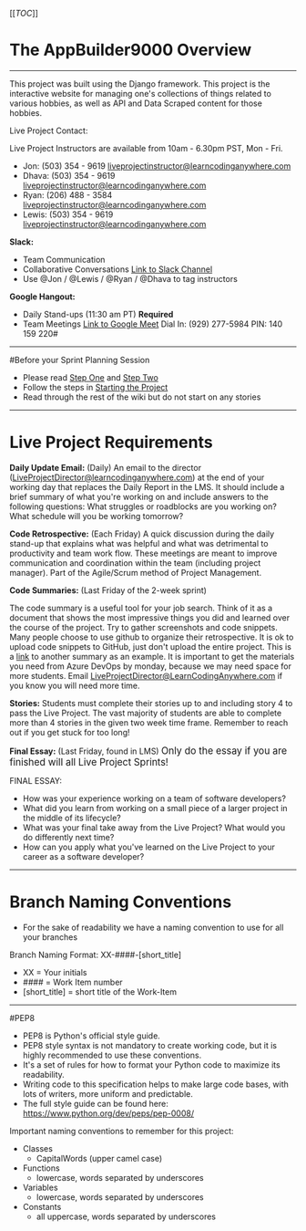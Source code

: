 [[_TOC_]]


# The AppBuilder9000 Overview
---
This project was built using the Django framework. This project is the interactive website for managing one's collections of things related to various hobbies, as well as API and Data Scraped content for those hobbies.

Live Project Contact: 

Live Project Instructors are available from 10am - 6.30pm PST, Mon - Fri.


- Jon: (503) 354 - 9619 [liveprojectinstructor@learncodinganywhere.com]()
- Dhava: (503) 354 - 9619 [liveprojectinstructor@learncodinganywhere.com]()
- Ryan: (206) 488 - 3584 [liveprojectinstructor@learncodinganywhere.com]()
- Lewis: (503) 354 - 9619 [liveprojectinstructor@learncodinganywhere.com]()



**Slack:**
- Team Communication
- Collaborative Conversations
[Link to Slack Channel](https://join.slack.com/t/pythonliveproject/shared_invite/enQtODQxNDIzNzIwODIzLTAzODcxMzdjMTdhYWY2OWRkYzY4YjkwOTZmMWUxMDJiYjRmNGE2OWNhYjZlZDg2NTNlMGJkOWNjNTk4OTI4OTI) 
- Use @Jon / @Lewis / @Ryan  / @Dhava to tag instructors

**Google Hangout:**
- Daily Stand-ups (11:30 am PT) **Required**
- Team Meetings 
[Link to Google Meet](https://meet.google.com/vno-niei-wbb) Dial In: (929) 277-5984 PIN: 140 159 220#

---
#Before your Sprint Planning Session
- Please read [Step One](https://docs.google.com/document/d/144kD40TogedXC_IO6YjhrOlXa_Ar_3JzhOjyk3KuCEc/edit?usp=sharing) and [Step Two](https://docs.google.com/document/d/1Cj-kmw7ppEWJT3V0pXJYF1Oqz-Ilg7Bl9W5ZNuatNzs/edit?usp=sharing)
- Follow the steps in [Starting the Project](/Setting-up-the-Project) 
- Read through the rest of the wiki but do not start on any stories

---
# Live Project Requirements
**Daily Update Email:**
(Daily)
An email to the director (LiveProjectDirector@learncodinganywhere.com) at the end of your working day that replaces the Daily Report in the LMS. It should include a brief summary of what you're working on and include answers to the following questions:
What struggles or roadblocks are you working on?
What schedule will you be working tomorrow?

**Code Retrospective:**
(Each Friday)
A quick discussion during the daily stand-up that explains what was helpful and what was detrimental to productivity and team work flow. These meetings are meant to improve communication and coordination within the team (including project manager). Part of the Agile/Scrum method of Project Management.

**Code Summaries:**
(Last Friday of the 2-week sprint)

The code summary is a useful tool for your job search. Think of it as a document that shows the most impressive things you did and learned over the course of the project. Try to gather screenshots and code snippets. Many people choose to use github to organize their retrospective. It is ok to upload code snippets to GitHub,  just don't upload the entire project. This is a [link](https://github.com/BenjaminLSchwab/JobPlacementDashboard) to another summary as an example. It is important to get the materials you need from Azure DevOps by monday, because we may need space for more students. Email LiveProjectDirector@LearnCodingAnywhere.com if you know you will need more time.

**Stories:**
Students must complete their stories up to and including story 4 to pass the Live Project.  The vast majority of students are able to complete more than 4 stories in the given two week time frame. Remember to reach out if you get stuck for too long!

**Final Essay:** 
(Last Friday, found in LMS)
<big>Only do the essay if you are finished will all Live Project Sprints!</big>

FINAL ESSAY:
- How was your experience working on a team of software developers?
- What did you learn from working on a small piece of a larger project in the middle of its lifecycle?
- What was your final take away from the Live Project? What would you do differently next time?
- How can you apply what you've learned on the Live Project to your career as a software developer?
---
# Branch Naming Conventions
- For the sake of readability we have a naming convention to use for all your branches

Branch Naming Format:
XX-####-[short_title]

- XX = Your initials
- \#### = Work Item number
- [short_title] = short title of the Work-Item

---
#PEP8 

- PEP8 is Python's official style guide. 
- PEP8 style syntax is not mandatory to create working code, but it is highly recommended to use these conventions.
- It's a set of rules for how to format your Python code to maximize its readability. 
- Writing code to this specification helps to make large code bases, with lots of writers, more uniform and predictable.  
- The full style guide can be found here: https://www.python.org/dev/peps/pep-0008/

Important naming conventions to remember for this project:
- Classes
   - CapitalWords (upper camel case)
- Functions
   - lowercase, words separated by underscores
- Variables
   - lowercase, words separated by underscores
- Constants
   - all uppercase, words separated by underscores
